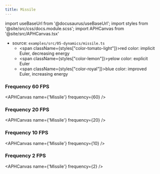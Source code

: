 ```yaml
---
title: Missile
---
```


import useBaseUrl from '@docusaurus/useBaseUrl';
import styles from '@site/src/css/docs.module.scss';
import APHCanvas from '@site/src/APHCanvas.tsx'

- source: `examples/src/05-dynamics/missile.ts`
  - <span className={styles["color-tomato-light"]}>red color:</span> implicit Euler, decreasing energy
  - <span className={styles["color-lemon"]}>yelow color</span>: explicit Euler
  - <span className={styles["color-royal"]}>blue color</span>: improved Euler, increasing energy

### Frequency 60 FPS

<APHCanvas name={'Missile'} frequency={60} />

### Frequency 20 FPS

<APHCanvas name={'Missile'} frequency={20} />

### Frequency 10 FPS

<APHCanvas name={'Missile'} frequency={10} />

### Frequency 2 FPS

<APHCanvas name={'Missile'} frequency={2} />